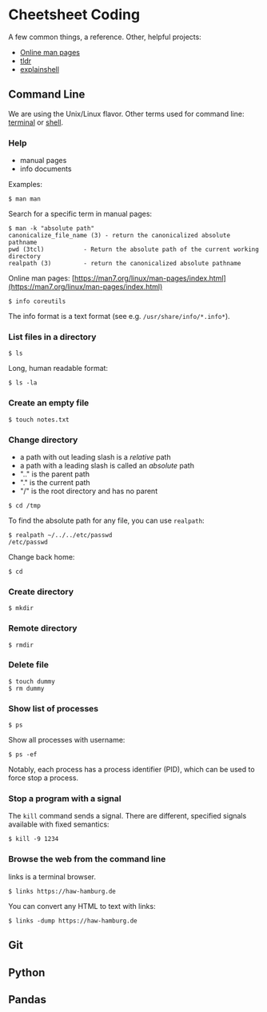 # Cheetsheet Coding

A few common things, a reference. Other, helpful projects:

* [Online man pages](https://man7.org/linux/man-pages/index.html)
* [tldr](https://tldr.sh/)
* [explainshell](https://explainshell.com/)

## Command Line

We are using the Unix/Linux flavor. Other terms used for command line:
[terminal](https://en.wikipedia.org/wiki/Computer_terminal#Text_terminals) or
[shell](https://en.wikipedia.org/wiki/Shell_(computing)). 

### Help

* manual pages
* info documents

Examples:

```
$ man man
```

Search for a specific term in manual pages:

```
$ man -k "absolute path"
canonicalize_file_name (3) - return the canonicalized absolute pathname
pwd (3tcl)           - Return the absolute path of the current working directory
realpath (3)         - return the canonicalized absolute pathname
```

Online man pages: [https://man7.org/linux/man-pages/index.html](https://man7.org/linux/man-pages/index.html)

```
$ info coreutils 
```

The info format is a text format (see e.g. `/usr/share/info/*.info*`).

### List files in a directory

```
$ ls
```

Long, human readable format:

```
$ ls -la
```

### Create an empty file

```
$ touch notes.txt
```

### Change directory

* a path with out leading slash is a *relative* path
* a path with a leading slash is called an *absolute* path
* ".." is the parent path
* "." is the current path
* "/" is the root directory and has no parent

```
$ cd /tmp
```

To find the absolute path for any file, you can use `realpath`:

```
$ realpath ~/../../etc/passwd
/etc/passwd
```

Change back home:

```
$ cd
```

### Create directory

```
$ mkdir
```

### Remote directory

```
$ rmdir
```

### Delete file

```
$ touch dummy
$ rm dummy
```

### Show list of processes

```
$ ps
```

Show all processes with username:

```
$ ps -ef
```

Notably, each process has a process identifier (PID), which can be used to force stop a process.

### Stop a program with a signal

The `kill` command sends a signal. There are different, specified signals
available with fixed semantics:
[](https://www-uxsup.csx.cam.ac.uk/courses/moved.Building/signals.pdf)

```
$ kill -9 1234
```

### Browse the web from the command line

links is a terminal browser.

```
$ links https://haw-hamburg.de
```

You can convert any HTML to text with links:

```
$ links -dump https://haw-hamburg.de
```

## Git

## Python

## Pandas

